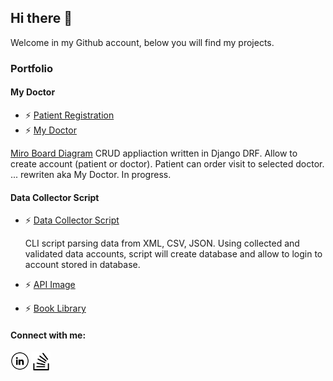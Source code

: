 ## Hi there  👋 

Welcome in my Github account, below you will find my projects.

### Portfolio

#### My Doctor
- ⚡ [Patient Registration](https://github.com/VoitecP/patient_registration)
- ⚡ [My Doctor](https://github.com/VoitecP/My-Doctor)

[Miro Board Diagram](https://miro.com/welcomeonboard/WE9UZGhScmFyTHlqMVJRa3pWWmJTa3BDQU5WeVhNNDBxOGs4Z0xLRkpwVmw1d21mY2dKWUZTZWtFeUg2VWpEdHwzNDU4NzY0NTU4MTI4MTA2NjkzfDI=?share_link_id=654219957501)
CRUD appliaction written in Django DRF. Allow to create account (patient or doctor). Patient can order visit to selected doctor.  ...  rewriten aka My Doctor. In progress.

#### Data Collector Script
- ⚡ [Data Collector Script](https://github.com/VoitecP/Data-Collector-Script)

  CLI script parsing data from XML, CSV, JSON. Using collected and validated data accounts, script will create database and allow to login to account stored in database.
- ⚡ [API Image](https://github.com/VoitecP/api-image)
- ⚡ [Book Library](https://github.com/VoitecP/Book-Library)

#### Connect with me:

<a href="https://www.linkedin.com/in/piwowarski-wojciech/" target="_blank"><img src="https://github.com/VoitecP/VoitecP/blob/f62bb9720e01f3cd3e276107df9ecc2c9f0fa8b1/images/in.png" alt="LinkedIn" width="30"></a>
<a href="https://stackoverflow.com/users/20553607/voitecp" target="_blank"><img src="https://github.com/VoitecP/VoitecP/blob/342cce7b46a0da748ffca887a307e3c786c8d776/images/stack.png" alt="StackOverflow" width="30"></a>


